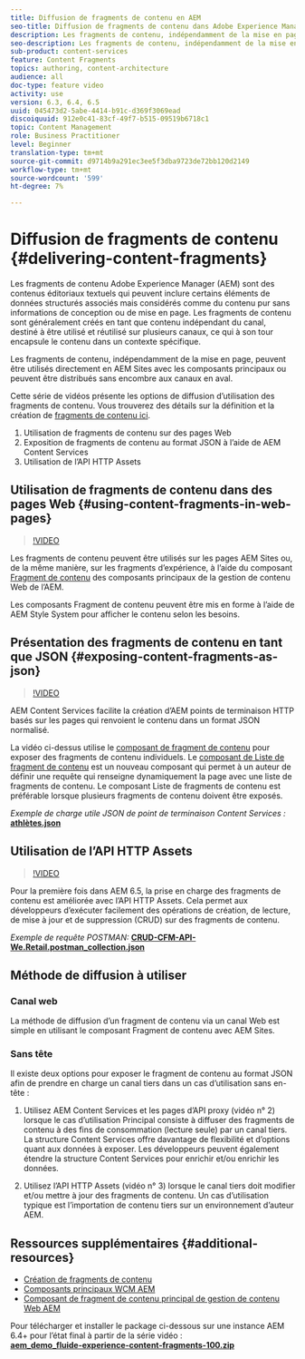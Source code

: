 ```yaml
---
title: Diffusion de fragments de contenu en AEM
seo-title: Diffusion de fragments de contenu dans Adobe Experience Manager
description: Les fragments de contenu, indépendamment de la mise en page, peuvent être utilisés directement en AEM Sites avec les composants principaux ou peuvent être distribués sans encombre aux canaux en aval.
seo-description: Les fragments de contenu, indépendamment de la mise en page, peuvent être utilisés directement en AEM Sites avec les composants principaux ou peuvent être distribués sans encombre aux canaux en aval.
sub-product: content-services
feature: Content Fragments
topics: authoring, content-architecture
audience: all
doc-type: feature video
activity: use
version: 6.3, 6.4, 6.5
uuid: 045473d2-5abe-4414-b91c-d369f3069ead
discoiquuid: 912e0c41-83cf-49f7-b515-09519b6718c1
topic: Content Management
role: Business Practitioner
level: Beginner
translation-type: tm+mt
source-git-commit: d9714b9a291ec3ee5f3dba9723de72bb120d2149
workflow-type: tm+mt
source-wordcount: '599'
ht-degree: 7%

---
```



# Diffusion de fragments de contenu {#delivering-content-fragments}

Les fragments de contenu Adobe Experience Manager (AEM) sont des contenus éditoriaux textuels qui peuvent inclure certains éléments de données structurés associés mais considérés comme du contenu pur sans informations de conception ou de mise en page. Les fragments de contenu sont généralement créés en tant que contenu indépendant du canal, destiné à être utilisé et réutilisé sur plusieurs canaux, ce qui à son tour encapsule le contenu dans un contexte spécifique.

Les fragments de contenu, indépendamment de la mise en page, peuvent être utilisés directement en AEM Sites avec les composants principaux ou peuvent être distribués sans encombre aux canaux en aval.

Cette série de vidéos présente les options de diffusion d’utilisation des fragments de contenu. Vous trouverez des détails sur la définition et la création de [fragments de contenu ici](content-fragments-feature-video-use.md).

1. Utilisation de fragments de contenu sur des pages Web
2. Exposition de fragments de contenu au format JSON à l’aide de AEM Content Services
3. Utilisation de l’API HTTP Assets

## Utilisation de fragments de contenu dans des pages Web {#using-content-fragments-in-web-pages}

>[!VIDEO](https://video.tv.adobe.com/v/22449/?quality=12&learn=on)

Les fragments de contenu peuvent être utilisés sur les pages AEM Sites ou, de la même manière, sur les fragments d’expérience, à l’aide du composant [Fragment de contenu](https://docs.adobe.com/content/help/fr-FR/experience-manager-core-components/using/components/content-fragment-component.html) des composants principaux de la gestion de contenu Web  de l’AEM.

Les composants Fragment de contenu peuvent être mis en forme à l’aide de AEM Style System pour afficher le contenu selon les besoins.

## Présentation des fragments de contenu en tant que JSON {#exposing-content-fragments-as-json}

>[!VIDEO](https://video.tv.adobe.com/v/22448/?quality=12&learn=on)

AEM Content Services facilite la création d’AEM points de terminaison HTTP basés sur les pages qui renvoient le contenu dans un format JSON normalisé.

La vidéo ci-dessus utilise le [composant de fragment de contenu](https://docs.adobe.com/content/help/en/experience-manager-core-components/using/components/content-fragment-component.html) pour exposer des fragments de contenu individuels. Le [composant de Liste de fragment de contenu](https://docs.adobe.com/content/help/en/experience-manager-core-components/using/components/content-fragment-list.html) est un nouveau composant qui permet à un auteur de définir une requête qui renseigne dynamiquement la page avec une liste de fragments de contenu. Le composant Liste de fragments de contenu est préférable lorsque plusieurs fragments de contenu doivent être exposés.

*Exemple de charge utile JSON de point de terminaison Content Services :*\
**[athlètes.json](assets/athletes.json)**

## Utilisation de l’API HTTP Assets

>[!VIDEO](https://video.tv.adobe.com/v/26390/?quality=12&learn=on)

Pour la première fois dans AEM 6.5, la prise en charge des fragments de contenu est améliorée avec l’API HTTP Assets. Cela permet aux développeurs d’exécuter facilement des opérations de création, de lecture, de mise à jour et de suppression (CRUD) sur des fragments de contenu.

*Exemple de requête POSTMAN:*
**[CRUD-CFM-API-We.Retail.postman_collection.json](assets/CRUD-CFM-API-We.Retail.postman_collection.json)**

## Méthode de diffusion à utiliser

### Canal web

La méthode de diffusion d’un fragment de contenu via un canal Web est simple en utilisant le composant Fragment de contenu avec AEM Sites.

### Sans tête

Il existe deux options pour exposer le fragment de contenu au format JSON afin de prendre en charge un canal tiers dans un cas d’utilisation sans en-tête :

1. Utilisez AEM Content Services et les pages d’API proxy (vidéo n° 2) lorsque le cas d’utilisation Principal consiste à diffuser des fragments de contenu à des fins de consommation (lecture seule) par un canal tiers. La structure Content Services offre davantage de flexibilité et d’options quant aux données à exposer. Les développeurs peuvent également étendre la structure Content Services pour enrichir et/ou enrichir les données.

2. Utilisez l’API HTTP Assets (vidéo n° 3) lorsque le canal tiers doit modifier et/ou mettre à jour des fragments de contenu. Un cas d’utilisation typique est l’importation de contenu tiers sur un environnement d’auteur AEM.

## Ressources supplémentaires {#additional-resources}

* [Création de fragments de contenu](content-fragments-feature-video-use.md)
* [Composants principaux WCM AEM](https://docs.adobe.com/content/help/fr-FR/experience-manager-core-components/using/introduction.html)
* [Composant de fragment de contenu principal de gestion de contenu Web AEM](https://docs.adobe.com/content/help/en/experience-manager-core-components/using/components/content-fragment-component.html)

Pour télécharger et installer le package ci-dessous sur une instance AEM 6.4+ pour l’état final à partir de la série vidéo :\
**[aem_demo_fluide-experience-content-fragments-100.zip](assets/aem_demo_fluid-experiencescontent-fragments-100.zip)**
